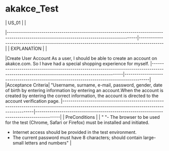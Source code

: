 # akakce_Test
|  US_01  |  |

|----------------------------------------------------------------------------------------------------------------------------------------------|------------------------------------------------------------------------------------------|
|  EXPLANATİON |  |

|Create User Account	As a user, I should be able to create an account on akakce.com. So I have had a special shopping experience for myself.
|----------------------------------------------------------------------------------------------------------------------------------------------|------------------------------------------------------------------------------------------|
|Acceptance Criteria|
"Username, surname, e-mail, password, gender, date of birth by entering information by entering an account.When the account is created by entering the correct information, the account is directed to the account verification page.
|----------------------------------------------------------------------------------------------------------------------------------------------|------------------------------------------------------------------------------------------|
|  PreConditions  |  |
"	"- The browser to be used for the test (Chrome, Safari or Firefox) must be installed and initiated.
- Internet access should be provided in the test environment.
- The current password must have 8 characters; should contain large-small letters and numbers"  |


